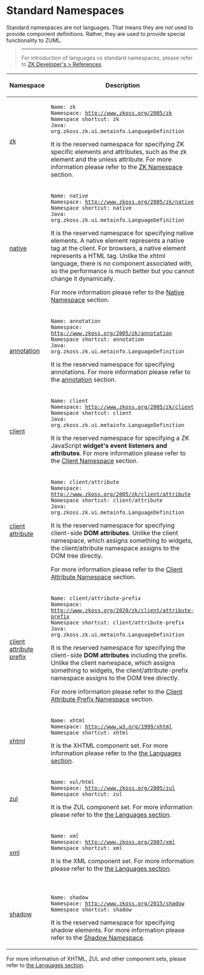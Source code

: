 # Standard Namespaces

Standard namespaces are not languages. That means they are *not* used to
provide component definitions. Rather, they are used to provide special
functionality to ZUML.

> ------------------------------------------------------------------------
>
> For introduction of languages vs standard namespaces, please refer to
> [ZK Developer's > References]({{site.baseurl}}/zk_dev_ref/ui_composing/xml_namespaces).

<table>
<thead>
<tr class="header">
<th><p>Namespace</p></th>
<th><p>Description</p></th>
</tr>
</thead>
<tbody>
<tr class="odd">
<td><p><a href="zuml_ref/ZK"
title="wikilink">zk</a></p></td>
<td><p><code>Name: zk</code><br />
<code>Namespace: </code><a
href="http://www.zkoss.org/2005/zk"><code>http://www.zkoss.org/2005/zk</code></a><br />
<code>Namespace shortcut: zk</code><br />
<code>Java: </code><javadoc method="ZK_NAMESPACE"><code>org.zkoss.zk.ui.metainfo.LanguageDefinition</code></javadoc></p>
<p>It is the reserved namespace for specifying ZK specific elements and
attributes, such as the zk element and the unless attribute. For more
information please refer to the <a
href="zuml_ref/ZK" title="wikilink">ZK
Namespace</a> section.</p></td>
</tr>
<tr class="even">
<td><p><a href="zuml_ref/Native"
title="wikilink">native</a></p></td>
<td><p><code>Name: native</code><br />
<code>Namespace: </code><a
href="http://www.zkoss.org/2005/zk/native"><code>http://www.zkoss.org/2005/zk/native</code></a><br />
<code>Namespace shortcut: native</code><br />
<code>Java: </code><javadoc method="NATIVE_NAMESPACE"><code>org.zkoss.zk.ui.metainfo.LanguageDefinition</code></javadoc></p>
<p>It is the reserved namespace for specifying native elements. A native
element represents a native tag at the client. For browsers, a native
element represents a HTML tag. Unlike the xhtml language, there is no
component associated with, so the performance is much better but you
cannot change it dynamically.</p>
<p>For more information please refer to the <a
href="zuml_ref/Native" title="wikilink">Native
Namespace</a> section.</p></td>
</tr>
<tr class="odd">
<td><p><a href="zuml_ref/Annotation"
title="wikilink">annotation</a></p></td>
<td><p><code>Name: annotation</code><br />
<code>Namespace: </code><a
href="http://www.zkoss.org/2005/zk/annotation"><code>http://www.zkoss.org/2005/zk/annotation</code></a><br />
<code>Namespace shortcut: annotation</code><br />
<code>Java: </code><javadoc method="ANNOTATION_NAMESPACE"><code>org.zkoss.zk.ui.metainfo.LanguageDefinition</code></javadoc></p>
<p>It is the reserved namespace for specifying annotations. For more
information please refer to the <a
href="zuml_ref/Annotation"
title="wikilink">annotation</a> section.</p></td>
</tr>
<tr class="even">
<td><p><a href="zuml_ref/Client"
title="wikilink">client</a></p></td>
<td><p><code>Name: client</code><br />
<code>Namespace: </code><a
href="http://www.zkoss.org/2005/zk/client"><code>http://www.zkoss.org/2005/zk/client</code></a><br />
<code>Namespace shortcut: client</code><br />
<code>Java: </code><javadoc method="CLIENT_NAMESPACE"><code>org.zkoss.zk.ui.metainfo.LanguageDefinition</code></javadoc></p>
<p>It is the reserved namespace for specifying a ZK JavaScript
<strong>widget's event listeners and attributes</strong>. For more
information please refer to the <a
href="zuml_ref/Client" title="wikilink">Client
Namespace</a> section.</p></td>
</tr>
<tr class="odd">
<td><p><a href="zuml_ref/Client_Attribute"
title="wikilink">client attribute</a></p></td>
<td><p><code>Name: client/attribute</code><br />
<code>Namespace: </code><a
href="http://www.zkoss.org/2005/zk/client/attribute"><code>http://www.zkoss.org/2005/zk/client/attribute</code></a><br />
<code>Namespace shortcut: client/attribute</code><br />
<code>Java: </code><javadoc method="CLIENT_ATTRIBUTE_NAMESPACE"><code>org.zkoss.zk.ui.metainfo.LanguageDefinition</code></javadoc></p>
<p>It is the reserved namespace for specifying client-side <strong>DOM
attributes</strong>. Unlike the client namespace, which assigns
something to widgets, the client/attribute namespace assigns to the DOM
tree directly.</p>
<p>For more information please refer to the <a
href="zuml_ref/Client_Attribute"
title="wikilink">Client Attribute Namespace</a> section.</p></td>
</tr>
<tr class="even">
<td><p><a href="zuml_ref/Client_Attribute_Prefix"
title="wikilink">client attribute prefix</a></p></td>
<td><p><code>Name: client/attribute-prefix</code><br />
<code>Namespace: </code><a
href="http://www.zkoss.org/2020/zk/client/attribute-prefix"><code>http://www.zkoss.org/2020/zk/client/attribute-prefix</code></a><br />
<code>Namespace shortcut: client/attribute-prefix</code><br />
<code>Java: </code><javadoc method="CLIENT_ATTRIBUTE_PREFIX_NAMESPACE"><code>org.zkoss.zk.ui.metainfo.LanguageDefinition</code></javadoc></p>
<p>It is the reserved namespace for specifying the client-side
<strong>DOM attributes</strong> including the prefix. Unlike the client
namespace, which assigns something to widgets, the
client/attribute-prefix namespace assigns to the DOM tree directly.</p>
<p>For more information please refer to the <a
href="zuml_ref/Client_Attribute_Prefix"
title="wikilink">Client Attribute Prefix Namespace</a> section.</p></td>
</tr>
<tr class="odd">
<td><p><a href="zuml_ref/Languages"
title="wikilink">xhtml</a></p></td>
<td><p><code>Name: xhtml</code><br />
<code>Namespace: </code><a
href="http://www.w3.org/1999/xhtml"><code>http://www.w3.org/1999/xhtml</code></a><br />
<code>Namespace shortcut: xhtml</code></p>
<p>It is the XHTML component set. For more information please refer to
the <a href="zuml_ref/Languages" title="wikilink"> the
Languages section</a>.</p></td>
</tr>
<tr class="even">
<td><p><a href="zuml_ref/Languages"
title="wikilink">zul</a></p></td>
<td><p><code>Name: xul/html</code><br />
<code>Namespace: </code><a
href="http://www.zkoss.org/2005/zul"><code>http://www.zkoss.org/2005/zul</code></a><br />
<code>Namespace shortcut: zul</code></p>
<p>It is the ZUL component set. For more information please refer to the
<a href="zuml_ref/Languages" title="wikilink"> the Languages
section</a>.</p></td>
</tr>
<tr class="odd">
<td><p><a href="zuml_ref/Languages"
title="wikilink">xml</a></p></td>
<td><p><code>Name: xml</code><br />
<code>Namespace: </code><a
href="http://www.zkoss.org/2007/xml"><code>http://www.zkoss.org/2007/xml</code></a><br />
<code>Namespace shortcut: xml</code></p>
<p>It is the XML component set. For more information please refer to the
<a href="zuml_ref/Languages" title="wikilink"> the Languages
section</a>.</p></td>
</tr>
<tr class="even">
<td><p><a href="zuml_ref/Shadow"
title="wikilink">shadow</a></p></td>
<td><p><br />
<code>Name: shadow</code><br />
<code>Namespace: </code><a
href="http://www.zkoss.org/2015/shadow"><code>http://www.zkoss.org/2015/shadow</code></a><br />
<code>Namespace shortcut: shadow</code></p>
<p>It is the reserved namespace for specifying shadow elements. For more
information please refer to the <a
href="zuml_ref/Shadow" title="wikilink">Shadow
Namespace</a>.</p></td>
</tr>
</tbody>
</table>

For more information of XHTML, ZUL and other component sets, please
refer to [ the Languages section](/zuml_ref/languages).
